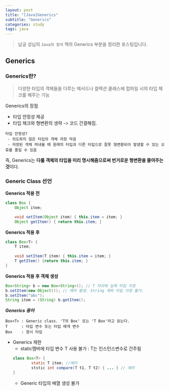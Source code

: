 ```yaml
---
layout: post
title: "[Java]Generics"
subtitle: "Generics"
categories: study
tags: java
---
```


> 남궁 성님의 `Java의 정석` 책의 Generics 부분을 정리한 포스팅입니다.

## Generics

### Generics란?
> 다양한 타입의 객체들을 다루는 메서드나 컬렉션 클래스에 컴파일 시의 타입 체크를 해주는 기능

Generics의 장점
 - 타입 안정성 제공
 - 타입 체크와 형변환의 생략 -> 코드 간결해짐.

 ```
 타입 안정성?
  - 의도하지 않은 타입의 객체 저장 막음
  - 저장된 객체 꺼내올 때 원래의 타입과 다른 타입으로 잘못 형변환되어 발생할 수 있는 오류를 줄일 수 있음
 ```

 즉, Generics는 **다룰 객체의 타입을 미리 명시해줌으로써 번거로운 형변환을 줄여주는 것**이다.

### Generic Class 선언
**Generics 적용 전** 
```java
class Box {
    Object item;

    void setItem(Object item) { this.item = item; }
    Object getItem() { return this.item; } 
```

**Generics 적용 후**
```java
class Box<T> {
    T item;
   
    void setItem(T item) { this.item = item; }
    T getItem() {return this.item; }
}
```

**Generics 적용 후 객체 생성**
```java
Box<String> b = new Box<String>(); // T 자리에 실제 타입 지정
b.setItem(new Object()); // 에러 발생. String 제외 타입 지정 불가.
b.setItem("abc");
String item = (String) b.getItem();
```

***Generics 용어***
```
Box<T> : Generic class. 'T의 Box' 또는 'T Box'라고 읽는다.
T      : 타입 변수 또는 타입 매개 변수
Box    : 원시 타입
```

- Generics 제한
    + static멤버에 타입 변수 T 사용 불가 : T는 인스턴스변수로 간주됨
    ```java
    class Box<T> {
            static T item; //에러
            ststic int compare(T t1, T t2) { ... } // 에러
    }
    ```
    + Generic 타입의 배열 생성 불가